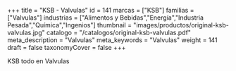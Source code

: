+++
title = "KSB - Valvulas"
id = 141
marcas = ["KSB"]
familias = ["Valvulas"]
industrias = ["Alimentos y Bebidas","Energía","Industria Pesada","Química","Ingenios"]
thumbnail = "images/productos/original-ksb-valvulas.jpg"
catalogo = "/catalogos/original-ksb-valvulas.pdf"
meta_description = "Valvulas"
meta_keywords = "Valvulas"
weight = 141
draft = false
taxonomyCover = false
+++
<p>KSB todo en Valvulas</p>